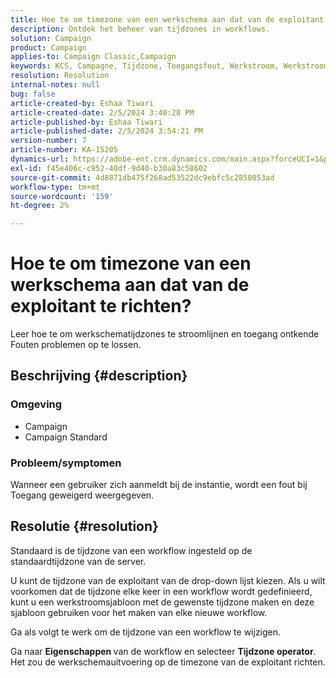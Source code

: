 ```yaml
---
title: Hoe te om timezone van een werkschema aan dat van de exploitant te richten?
description: Ontdek het beheer van tijdzones in workflows.
solution: Campaign
product: Campaign
applies-to: Campaign Classic,Campaign
keywords: KCS, Campagne, Tijdzone, Toegangsfout, Werkstroom, Werkstroomuitvoering
resolution: Resolution
internal-notes: null
bug: false
article-created-by: Eshaa Tiwari
article-created-date: 2/5/2024 3:40:28 PM
article-published-by: Eshaa Tiwari
article-published-date: 2/5/2024 3:54:21 PM
version-number: 7
article-number: KA-15205
dynamics-url: https://adobe-ent.crm.dynamics.com/main.aspx?forceUCI=1&pagetype=entityrecord&etn=knowledgearticle&id=6fa899de-3cc4-ee11-9079-6045bd006268
exl-id: f45e406c-c952-40df-9d40-b30a83c58602
source-git-commit: 4d8871db475f268ad53522dc9ebfc5c2850853ad
workflow-type: tm+mt
source-wordcount: '159'
ht-degree: 2%

---
```


# Hoe te om timezone van een werkschema aan dat van de exploitant te richten?


Leer hoe te om werkschematijdzones te stroomlijnen en toegang ontkende Fouten problemen op te lossen.

## Beschrijving {#description}


### <b>Omgeving</b>

- Campaign
- Campaign Standard


### <b>Probleem/symptomen</b>

Wanneer een gebruiker zich aanmeldt bij de instantie, wordt een fout bij Toegang geweigerd weergegeven.


## Resolutie {#resolution}






Standaard is de tijdzone van een workflow ingesteld op de standaardtijdzone van de server.



U kunt de tijdzone van de exploitant van de drop-down lijst kiezen. Als u wilt voorkomen dat de tijdzone elke keer in een workflow wordt gedefinieerd, kunt u een werkstroomsjabloon met de gewenste tijdzone maken en deze sjabloon gebruiken voor het maken van elke nieuwe workflow.



Ga als volgt te werk om de tijdzone van een workflow te wijzigen.



Ga naar <b>Eigenschappen </b>van de workflow en selecteer <b>Tijdzone operator</b>. Het zou de werkschemauitvoering op de timezone van de exploitant richten.
